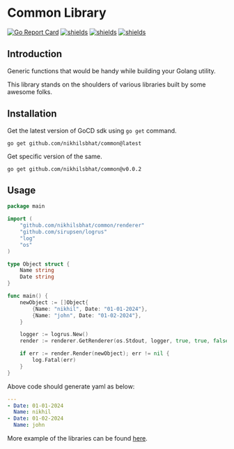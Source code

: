 # Common Library

[![Go Report Card](https://goreportcard.com/badge/github.com/nikhilsbhat/common)](https://goreportcard.com/report/github.com/nikhilsbhat/common)
[![shields](https://img.shields.io/badge/license-MIT-blue)](https://github.com/nikhilsbhat/common/blob/master/LICENSE)
[![shields](https://godoc.org/github.com/nikhilsbhat/common?status.svg)](https://godoc.org/github.com/nikhilsbhat/common)
[![shields](https://img.shields.io/github/v/tag/nikhilsbhat/common.svg)](https://github.com/nikhilsbhat/common/tags)

## Introduction

Generic functions that would be handy while building your Golang utility.

This library stands on the shoulders of various libraries built by some awesome folks.

## Installation

Get the latest version of GoCD sdk using `go get` command.

```shell
go get github.com/nikhilsbhat/common@latest
```

Get specific version of the same.

```shell
go get github.com/nikhilsbhat/common@v0.0.2
```

## Usage

```go
package main

import (
	"github.com/nikhilsbhat/common/renderer"
	"github.com/sirupsen/logrus"
	"log"
	"os"
)

type Object struct {
	Name string
	Date string
}

func main() {
	newObject := []Object{
		{Name: "nikhil", Date: "01-01-2024"},
		{Name: "john", Date: "01-02-2024"},
	}

	logger := logrus.New()
	render := renderer.GetRenderer(os.Stdout, logger, true, true, false, false, false)

	if err := render.Render(newObject); err != nil {
		log.Fatal(err)
	}
}
```

Above code should generate yaml as below:

```yaml
---
- Date: 01-01-2024
  Name: nikhil
- Date: 01-02-2024
  Name: john
```

More example of the libraries can be found [here](https://github.com/nikhilsbhat/common/blob/main/example).
